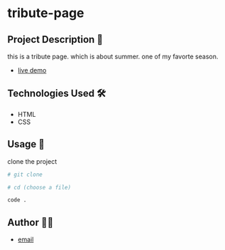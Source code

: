 # tribute-page

## Project Description 📝
this is a tribute page. which is about summer. one of my favorte season.

- [live demo](https://nooria150.github.io/tribute-page/)

## Technologies Used 🛠️

- HTML
- CSS


## Usage 🎯

clone the project 

```bash
# git clone
```

```bash
# cd (choose a file)
```

```bash
code .
```

## Author 👩‍💻

- [email](nooriamangal55@gmail.com)

